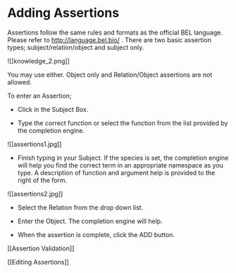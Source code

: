 # Adding Assertions

Assertions follow the same rules and formats as the official BEL language. Please refer to <http://language.bel.bio/> .
There are two basic assertion types; subject/relation/object and subject only.

![[knowledge_2.png]]

You may use either. Object only and Relation/Object assertions are not allowed.

To enter an Assertion;

*  Click in the Subject Box.

*  Type the correct function or select the function from the list provided by the completion engine.

![[assertions1.jpg]]

*  Finish typing in your Subject. If the species is set, the completion engine will help you find the correct term in an appropriate namespace as you type. A description of function and argument help is provided to the right of the form.

![[assertions2.jpg]]

*  Select the Relation from the drop down list.

*  Enter the Object. The completion engine will help.

*  When the assertion is complete, click the ADD button.

[[Assertion Validation]]

[[Editing Assertions]]
